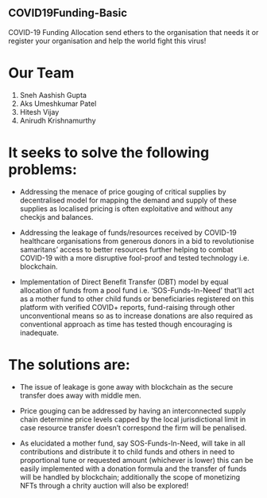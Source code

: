 ## COVID19Funding-Basic

COVID-19 Funding Allocation send ethers to the organisation that needs it or register your organisation and help the world fight this virus!

# Our Team

1. Sneh Aashish Gupta
2. Aks Umeshkumar Patel
3. Hitesh Vijay
4. Anirudh Krishnamurthy

# It seeks to solve the following problems:

- Addressing the menace of price gouging of critical supplies by decentralised model for mapping the demand and supply of these supplies as localised pricing is often exploitative and without any checkjs and balances.

- Addressing the leakage of funds/resources received by COVID-19 healthcare organisations from generous donors in a bid to revolutionise samaritans’ access to better resources further helping to combat COVID-19 with a more disruptive fool-proof and tested technology i.e. blockchain.

- Implementation of Direct Benefit Transfer (DBT) model by equal allocation of funds from a pool fund i.e. ‘SOS-Funds-In-Need’ that’ll act as a mother fund to other child funds or beneficiaries registered on this platform with verified COVID+ reports, fund-raising through other unconventional means so as to increase donations are also required as conventional approach as time has tested though encouraging is inadequate.

# The solutions are:

- The issue of leakage is gone away with blockchain as the secure transfer does away with middle men.

- Price gouging can be addressed by having an interconnected supply chain determine price levels capped   by the local jurisdictional limit in case resource  transfer doesn’t correspond the firm will be penalised.

- As elucidated a mother fund, say SOS-Funds-In-Need, will take in all contributions and distribute it to child funds and others in need to proportional tune or requested amount (whichever is lower) this can be easily implemented with a donation formula and the transfer of funds will be handled by blockchain; additionally the scope of monetizing NFTs through a chrity auction will also be explored!

